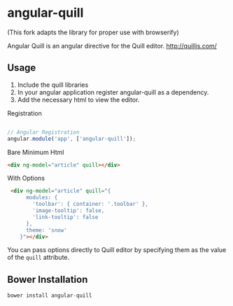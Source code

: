 angular-quill
================

(This fork adapts the library for proper use with browserify)

Angular Quill is an angular directive for the Quill editor.  http://quilljs.com/


Usage
--------------

1. Include the quill libraries
2. In your angular application register angular-quill as a dependency.
3. Add the necessary html to view the editor.

Registration

```js

// Angular Registration
angular.module('app', ['angular-quill']);

```

Bare Minimum Html
```html
<div ng-model="article" quill></div>
```

With Options
```html
 <div ng-model="article" quill="{
      modules: {
        'toolbar': { container: '.toolbar' },
        'image-tooltip': false,
        'link-tooltip': false
      },
      theme: 'snow'
    }"></div>
```

You can pass options directly to Quill editor by specifying them as the value of the `quill` attribute.


Bower Installation
--------------
```js
bower install angular-quill
```
